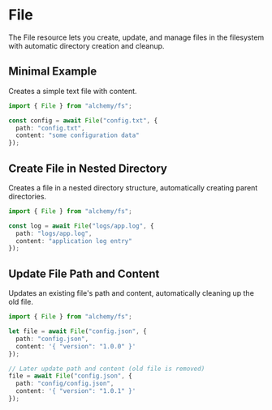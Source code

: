 # File

The File resource lets you create, update, and manage files in the filesystem with automatic directory creation and cleanup.

## Minimal Example

Creates a simple text file with content.

```ts
import { File } from "alchemy/fs";

const config = await File("config.txt", {
  path: "config.txt", 
  content: "some configuration data"
});
```

## Create File in Nested Directory

Creates a file in a nested directory structure, automatically creating parent directories.

```ts
import { File } from "alchemy/fs";

const log = await File("logs/app.log", {
  path: "logs/app.log",
  content: "application log entry"
});
```

## Update File Path and Content

Updates an existing file's path and content, automatically cleaning up the old file.

```ts
import { File } from "alchemy/fs";

let file = await File("config.json", {
  path: "config.json",
  content: '{ "version": "1.0.0" }'
});

// Later update path and content (old file is removed)
file = await File("config.json", {
  path: "config/config.json", 
  content: '{ "version": "1.0.1" }'
});
```
